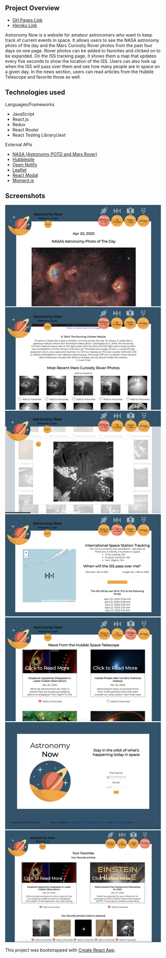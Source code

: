 ## Project Overview

- [GH Pages Link](https://lmanriq.github.io/astronomy-now/)
- [Heroku Link](https://astronomy-now.herokuapp.com/)

Astronomy Now is a website for amateur astronomers who want to keep track of current events in space. It allows users to see the NASA astronomy photo of the day and the Mars Curiosity Rover photos from the past four days on one page. Rover photos can be added to favorites and clicked on to be expanded. On the ISS tracking page, it shows them a map that updates every five seconds to show the location of the ISS. Users can also look up when the ISS will pass over them and see how many people are in space on a given day. In the news section, users can read articles from the Hubble Telescope and favorite those as well. 

## Technologies used

Languages/Frameworks
- JavaScript
- React.js
- Redux
- React Router
- React Testing Library/Jest

External APIs
- [NASA (Astronomy POTD and Mars Rover)](https://api.nasa.gov/)
- [Hubblesite](http://hubblesite.org/api/documentation)
- [Open Notify](http://open-notify.org/Open-Notify-API/)
- [Leaflet](https://react-leaflet.js.org/)
- [React Modal](https://www.npmjs.com/package/react-modal)
- [Moment.js](https://momentjs.com/)

## Screenshots

![Photo of the Day 1](./public/images/AN-potd.png)
![Photo of the Day 2](./public/images/AN-potd-2.png)
![Photo of the Day 3](./public/images/AN-potd-3.png)
![ISS tracking](./public/images/AN-ISS.png)
![News](./public/images/AN-news.png)
![Login](./public/images/AN-login.png)
![Favorites](./public/images/AN-favorites.png)

This project was bootstrapped with [Create React App](https://github.com/facebook/create-react-app).


